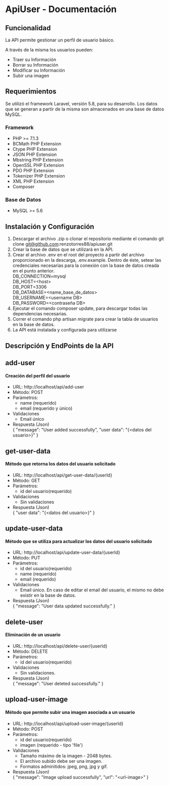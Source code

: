 # ApiUser - Documentación

## Funcionalidad

La API permite gestionar un perfil de usuario básico.

A través de la misma los usuarios pueden:
* Traer su Información
* Borrar su Información
* Modificar su Información
* Subir una imagen

## Requerimientos

Se utilizó el framework Laravel, versión 5.8, para su desarrollo. Los datos que se generan a partir de la misma son almacenados en una base de datos MySQL.

### Framework
* PHP >= 7.1.3
* BCMath PHP Extension
* Ctype PHP Extension
* JSON PHP Extension
* Mbstring PHP Extension
* OpenSSL PHP Extension
* PDO PHP Extension
* Tokenizer PHP Extension
* XML PHP Extension
* Composer

### Base de Datos
* MySQL >= 5.6


## Instalación y Configuración

1. Descargar el archivo .zip o clonar el repositorio mediante el comando git clone git@github.com:renzotorres88/apiuser.git
2. Crear la base de datos que se utilizará en la API.
3. Crear el archivo .env en el root del proyecto a partir del archivo proporcionado en la descarga, .env.example. Dentro de éste, setear las credenciales necesarias para la conexión con la base de datos creada en el punto anterior.<br/>
DB_CONNECTION=mysql<br/>
DB_HOST=\<host\><br/>
DB_PORT=3306<br/>
DB_DATABASE=\<name_base_de_datos\><br/>
DB_USERNAME=\<username DB\><br/>
DB_PASSWORD=\<contraseña DB\><br/>
4. Ejecutar el comando composer update, para descargar todas las dependencias necesarias.
5. Correr el comando php artisan migrate para crear la tabla de usuarios en la base de datos.
6. La API está instalada y configurada para utilizarse

## Descripción y EndPoints de la API

## add-user
#### Creación del perfil del usuario

* URL: http://localhost/api/add-user
* Método: POST
* Parámetros:
    * name (requerido)
    * email (requerido y único)
* Validaciones
    * Email único
* Respuesta (Json)<br>
    {
        "message": "User added successfully",
        "user data": "{\<datos del usuario\>}"
    }

## get-user-data
#### Método que retorna los datos del usuario solicitado

* URL: http://localhost/api/get-user-data/{userId}
* Método: GET
* Parámetros:
    * id del usuario(requerido)
* Validaciones
    * Sin validaciones
* Respuesta (Json)<br>
    {
        "user data": "{\<datos del usuario\>}"
    }

## update-user-data
#### Método que se utiliza para actualizar los datos del usuario solicitado

* URL: http://localhost/api/update-user-data/{userId}
* Método: PUT
* Parámetros:
    * id del usuario(requerido)
    * name (requerido)
    * email (requerido)
* Validaciones
    * Email único. En caso de editar el email del usuario, el mismo no debe existir en la base de datos.
* Respuesta (Json)<br>
    {
        "message": "User data updated successfully."
    }

## delete-user
#### Eliminación de un usuario

* URL: http://localhost/api/delete-user/{userId}
* Método: DELETE
* Parámetros:
    * id del usuario(requerido)
* Validaciones
    * Sin validaciones.
* Respuesta (Json)<br>
    {
        "message": "User deleted successfully."
    }

## upload-user-image
#### Método que permite subir una imagen asociada a un usuario

* URL: http://localhost/api/upload-user-image/{userId}
* Método: POST
* Parámetros:
    * id del usuario(requerido)
    * imagen (requerido - tipo 'file')
* Validaciones
    * Tamaño máximo de la imagen - 2048 bytes.
    * El archivo subido debe ser una imagen.
    * Formatos adminitidos: jpeg, png, jpg y gif.
* Respuesta (Json)<br>
    {
        "message": "Image upload successfully",
        "url": "\<url-image\>"
    }



